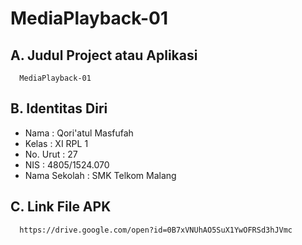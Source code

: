 # MediaPlayback-01

## A. Judul Project atau Aplikasi
      MediaPlayback-01
      
## B. Identitas Diri
   - Nama          : Qori'atul Masfufah
   - Kelas         : XI RPL 1
   - No. Urut      : 27
   - NIS           : 4805/1524.070
   - Nama Sekolah  : SMK Telkom Malang

## C. Link File APK
      https://drive.google.com/open?id=0B7xVNUhAO5SuX1YwOFRSd3hJVmc
      
      
